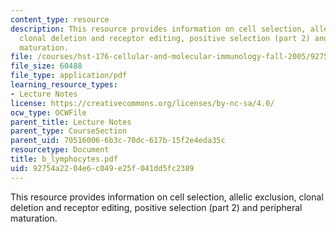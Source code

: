```yaml
---
content_type: resource
description: This resource provides information on cell selection, allelic exclusion,
  clonal deletion and receptor editing, positive selection (part 2) and peripheral
  maturation.
file: /courses/hst-176-cellular-and-molecular-immunology-fall-2005/92754a2204e6c049e25f041dd5fc2389_b_lymphocytes.pdf
file_size: 60488
file_type: application/pdf
learning_resource_types:
- Lecture Notes
license: https://creativecommons.org/licenses/by-nc-sa/4.0/
ocw_type: OCWFile
parent_title: Lecture Notes
parent_type: CourseSection
parent_uid: 70516006-6b3c-70dc-617b-15f2e4eda35c
resourcetype: Document
title: b_lymphocytes.pdf
uid: 92754a22-04e6-c049-e25f-041dd5fc2389
---
```

This resource provides information on cell selection, allelic exclusion, clonal deletion and receptor editing, positive selection (part 2) and peripheral maturation.